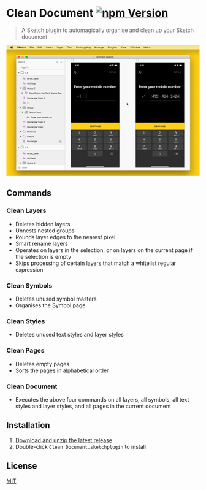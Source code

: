 # Clean Document [![npm Version](https://img.shields.io/npm/v/sketch-clean-document)](https://www.npmjs.com/package/sketch-clean-document)

> A Sketch plugin to automagically organise and clean up your Sketch document

![Clean Layers](media/clean-layers.gif)

## Commands

### Clean Layers

- Deletes hidden layers
- Unnests nested groups
- Rounds layer edges to the nearest pixel
- Smart rename layers
- Operates on layers in the selection, or on layers on the current page if the selection is empty
- Skips processing of certain layers that match a whitelist regular expression

### Clean Symbols

- Deletes unused symbol masters
- Organises the Symbol page

### Clean Styles

- Deletes unused text styles and layer styles

### Clean Pages

- Deletes empty pages
- Sorts the pages in alphabetical order

### Clean Document

- Executes the above four commands on all layers, all symbols, all text styles and layer styles, and all pages in the current document

## Installation

1. [Download and unzip the latest release](https://github.com/yuanqing/sketch-plugins/releases/download/sketch-clean-document-0.1.2/plugin.zip)
2. Double-click `Clean Document.sketchplugin` to install

## License

[MIT](LICENSE.md)
